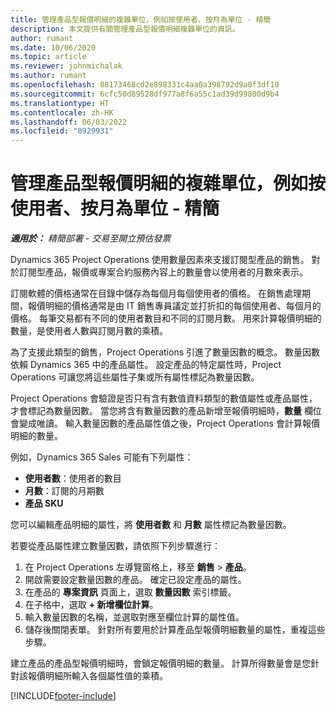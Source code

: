 ```yaml
---
title: 管理產品型報價明細的複雜單位，例如按使用者、按月為單位 - 精簡
description: 本文提供有關管理產品型報價明細複雜單位的資訊。
author: rumant
ms.date: 10/06/2020
ms.topic: article
ms.reviewer: johnmichalak
ms.author: rumant
ms.openlocfilehash: 88173468cd2e898331c4aa0a398792d9a0f3df10
ms.sourcegitcommit: 6cfc50d89528df977a8f6a55c1ad39d99800d9b4
ms.translationtype: HT
ms.contentlocale: zh-HK
ms.lasthandoff: 06/03/2022
ms.locfileid: "8929931"
---
```

# <a name="managing-complex-units-such-as-per-user-per-month-for-product-based-quote-lines---lite"></a>管理產品型報價明細的複雜單位，例如按使用者、按月為單位 - 精簡

_**適用於：** 精簡部署 - 交易至開立預估發票_

Dynamics 365 Project Operations 使用數量因素來支援訂閱型產品的銷售。 對於訂閱型產品，報價或專案合約服務內容上的數量會以使用者的月數來表示。

訂閱軟體的價格通常在目錄中儲存為每個月每個使用者的價格。 在銷售處理期間，報價明細的價格通常是由 IT 銷售專員議定並打折扣的每個使用者、每個月的價格。 每筆交易都有不同的使用者數目和不同的訂閱月數。 用來計算報價明細的數量，是使用者人數與訂閱月數的乘積。

為了支援此類型的銷售，Project Operations 引進了數量因數的概念。 數量因數依賴 Dynamics 365 中的產品屬性。 設定產品的特定屬性時，Project Operations 可讓您將這些屬性子集或所有屬性標記為數量因數。

Project Operations 會驗證是否只有含有數值資料類型的數值屬性或產品屬性，才會標記為數量因數。 當您將含有數量因數的產品新增至報價明細時，**數量** 欄位會變成唯讀。 輸入數量因數的產品屬性值之後，Project Operations 會計算報價明細的數量。

例如，Dynamics 365 Sales 可能有下列屬性：

- **使用者數**：使用者的數目
- **月數**：訂閱的月期數
- **產品 SKU**

您可以編輯產品明細的屬性，將 **使用者數** 和 **月數** 屬性標記為數量因數。

若要從產品屬性建立數量因數，請依照下列步驟進行：

1. 在 Project Operations 左導覽窗格上，移至 **銷售** > **產品**。
2. 開啟需要設定數量因數的產品。 確定已設定產品的屬性。
3. 在產品的 **專案資訊** 頁面上，選取 **數量因數** 索引標籤。
4. 在子格中，選取 **+ 新增欄位計算**。
5. 輸入數量因數的名稱，並選取對應至欄位計算的屬性值。
6. 儲存後關閉表單。 針對所有要用於計算產品型報價明細數量的屬性，重複這些步驟。

建立產品的產品型報價明細時，會鎖定報價明細的數量。 計算所得數量會是您針對該報價明細所輸入各個屬性值的乘積。


[!INCLUDE[footer-include](../../includes/footer-banner.md)]